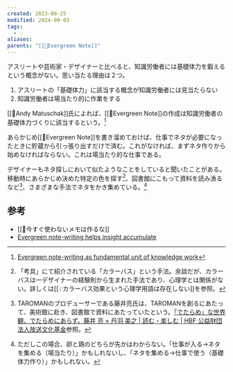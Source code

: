 ```yaml
---
created: 2023-08-25
modified: 2024-09-03
tags:
  - 💡
aliases: 
parents: "[[📝Evergreen Note]]"
---
```

アスリートや芸術家・デザイナーと比べると、知識労働者には基礎体力を鍛えるという概念がない。思い当たる理由は２つ。
1. アスリートの「基礎体力」に該当する概念が知識労働者には見当たらない
2. 知識労働者は場当たり的に作業をする

[[👤Andy Matuschak]]氏によれば、[[📝Evergreen Note]]の作成は知識労働者の基礎体力づくりに該当するという。[^andy]

あらかじめ[[📝Evergreen Note]]を書き溜めておけば、仕事でネタが必要になったときに貯蔵から引っ張り出すだけで済む。これがなければ、まずネタ作りから始めなければならない。これは場当たり的な仕事である。

デザイナーもネタ探しにおいて似たようなことをしていると聞いたことがある。移動時にあらかじめ決めた特定の色を探す[^colorbath]、図書館にこもって資料を読み漁るなど[^fujii]、さまざまな手法でネタをかき集めている。[^chicken]

[^andy]:  [Evergreen note-writing as fundamental unit of knowledge work](https://notes.andymatuschak.org/zR6RRbCfY5rFkiimFnaJZKB)
[^colorbath]: 「考具」にて紹介されている「カラーバス」という手法。余談だが、カラーバスは一デザイナーの経験則から生まれた手法であり、心理学とは関係がない。詳しくは[[💡カラーバス効果という心理学用語は存在しない]]を参照。
[^fujii]: TAROMANのプロデューサーである藤井亮氏は、TAROMANを創るにあたって、美術館に赴き、図書館で資料にあたっていたという。[「でたらめ」な世界観、でたらめにあらず。藤井 亮 × 丹羽 美之 | 読む・楽しむ | HBF 公益財団法人放送文化基金](https://www.hbf.or.jp/magazine/article/hbf2023_ent)参照。
[^chicken]: ただしこの場合、卵と鶏のどちらが先かはわからない。「仕事が入る→ネタを集める（場当たり）」かもしれないし、「ネタを集める→仕事で使う（基礎体力作り）」かもしれない。


## 参考
- [[💭今すぐ使わないメモは作るな]]
- [Evergreen note-writing helps insight accumulate](https://notes.andymatuschak.org/z4EXkuLjdBrBZe7PVAGXc5a)